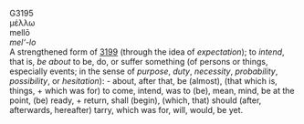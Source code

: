 <body>
  <p>G3195<br>  μέλλω  <br> mellō  <br><i>mel‘-lo </i><br>A strengthened form of <a href="g3199.htm">3199</a> (through the idea of <i>expectation</i>); to <i>intend</i>, that is, <i>be</i> <i>about</i> to be, do, or suffer something (of persons or things, especially events; in the sense of <i>purpose</i>, <i>duty</i>, <i>necessity</i>, <i>probability</i>, <i>possibility</i>, or <i>hesitation</i>): - about, after that, be (almost), (that which is, things, + which was for) to come, intend, was to (be), mean, mind, be at the point, (be) ready, + return, shall (begin), (which, that) should (after, afterwards, hereafter) tarry, which was for, will, would, be yet.<br></p>
 </body>